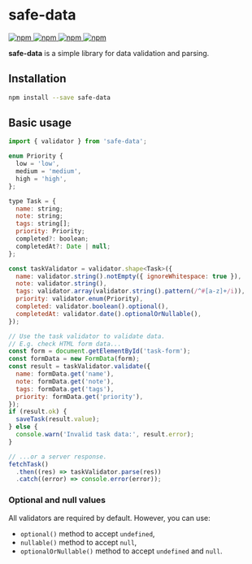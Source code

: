 # safe-data

<a href="https://www.npmjs.com/package/safe-data">
  <img alt="npm" src="https://badgen.net/npm/node/next" />
</a>
<a href="https://www.npmjs.com/package/safe-data">
  <img alt="npm" src="https://badgen.net/npm/v/safe-data" />
</a>
<a href="https://www.npmjs.com/package/safe-data">
  <img alt="npm" src="https://badgen.net/npm/types/safe-data" />
</a>
<a href="https://bundlephobia.com/package/safe-data">
  <img alt="npm" src="https://badgen.net/bundlephobia/minzip/safe-data" />
</a>

**safe-data** is a simple library for data validation and parsing.

## Installation

```bash
npm install --save safe-data
```

## Basic usage

```js
import { validator } from 'safe-data';

enum Priority {
  low = 'low',
  medium = 'medium',
  high = 'high',
};

type Task = {
  name: string;
  note: string;
  tags: string[];
  priority: Priority;
  completed?: boolean;
  completedAt?: Date | null;
};

const taskValidator = validator.shape<Task>({
  name: validator.string().notEmpty({ ignoreWhitespace: true }),
  note: validator.string(),
  tags: validator.array(validator.string().pattern(/^#[a-z]+/i)),
  priority: validator.enum(Priority),
  completed: validator.boolean().optional(),
  completedAt: validator.date().optionalOrNullable(),
});

// Use the task validator to validate data.
// E.g. check HTML form data...
const form = document.getElementById('task-form');
const formData = new FormData(form);
const result = taskValidator.validate({
  name: formData.get('name'),
  note: formData.get('note'),
  tags: formData.get('tags'),
  priority: formData.get('priority'),
});
if (result.ok) {
  saveTask(result.value);
} else {
  console.warn('Invalid task data:', result.error);
}

// ...or a server response.
fetchTask()
  .then((res) => taskValidator.parse(res))
  .catch((error) => console.error(error));
```

### Optional and null values

All validators are required by default. However, you can use:
- `optional()` method to accept `undefined`,
- `nullable()` method to accept `null`,
- `optionalOrNullable()` method to accept `undefined` and `null`.
